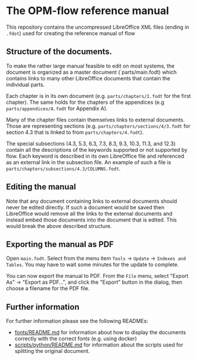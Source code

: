 # The OPM-flow reference manual

This repository contains the uncompressed LibreOffice XML files (ending in
`.fdot`) used for creating the reference manual of flow

## Structure of the documents.

To make the rather large manual feasible to edit on most systems, the document
is organized as a master document (`parts/main.fodt) which contains links to
many other LibreOffice documents that contain the individual parts.

Each chapter is in its own document (e.g. `parts/chapters/1.fodt` for the first
chapter). The same holds for the chapters of the appendices (e.g
`parts/appendices/A.fodt` for Appendix A).

Many of the chapter files contain themselves links to external documents. Those
are representing sections (e.g. `parts/chapters/sections/4/3.fodt`  for section
4.3 that is linked to from `parts/chapters/4.fodt`).

The special subsections (4.3, 5.3, 6.3, 7.3, 8.3, 9.3, 10.3, 11.3, and 12.3)
contain all the descriptions of the keywords supported or not supported by
flow. Each keyword is described in its
own LibreOffice file and referenced as an external link in the subsection file.
An example of such a file is `parts/chapters/subsections/4.3/COLUMNS.fodt`.

## Editing the manual

Note that any document containing links to external documents should never be
edited directly. If such a document would be saved then LibreOffice would
remove all the links to the external documents and instead embed those documents
into the document that is edited. This would break the above described
structure.

## Exporting the manual as PDF

Open `main.fodt`. Select from the menu item `Tools` → `Update` → `Indexes and Tables`.
You may have to wait some minutes for the update to complete.

You can now export the manual to PDF. From the `File` menu, select "Export As" → "Export as PDF…",
and click the "Export" button in the dialog, then choose a filename for the PDF file.

## Further information

For further information please see the following READMEs:
- [fonts/README.md](fonts/README.md) for information about how to display the
  documents correctly with the correct fonts (e.g. using docker)
- [scripts/python/README.md](scripts/python/README.md) for information about the scripts
  used for splitting the original document.
